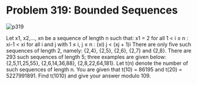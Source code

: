 # Problem 319: Bounded Sequences

![p319](img/319.gif)

Let x1, x2,..., xn be a sequence of length n such that: x1 = 2 for all 1
&lt; i ≤ n : xi-1 &lt; xi for all i and j with 1 ≤ i, j ≤ n : (xi) j
&lt; (xj + 1)i There are only five such sequences of length 2, namely:
{2,4}, {2,5}, {2,6}, {2,7} and {2,8}. There are 293 such sequences of
length 5; three examples are given below: {2,5,11,25,55},
{2,6,14,36,88}, {2,8,22,64,181}. Let t(n) denote the number of such
sequences of length n. You are given that t(10) = 86195 and t(20) =
5227991891. Find t(1010) and give your answer modulo 109.